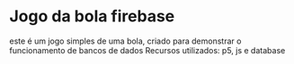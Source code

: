 # Jogo da bola firebase
este é um jogo simples de uma bola, criado para demonstrar o funcionamento de bancos de dados
Recursos utilizados: p5, js e database
